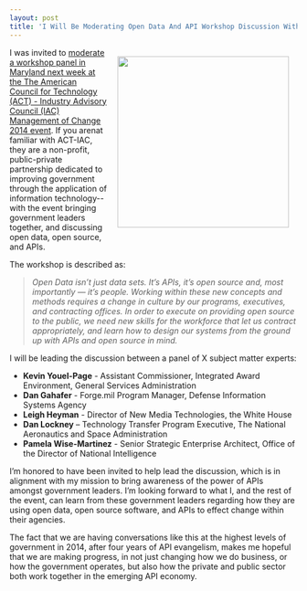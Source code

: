 ```yaml
---
layout: post
title: 'I Will Be Moderating Open Data And API Workshop Discussion With  GSA, DISA, DNI, NASA And White House Next Week In Maryland'
---
```

<p><img style="padding: 15px;" src="https://s3.amazonaws.com/kinlane-productions/events/moc-2014/2014-moc-management-of-change.png" alt="" width="300" align="right" /></p>
<p>I was invited to <a href="https://actiac.org/MOC2014">moderate a workshop panel in Maryland next week at the The American Council for Technology (ACT) - Industry Advisory Council (IAC) Management of Change 2014 event</a>. If you arenat familiar with ACT-IAC, they are a non-profit, public-private partnership dedicated to improving government through the application of information technology--with the event bringing government leaders together, and discussing open data, open source, and APIs.</p>
<p>The workshop is described as:</p>
<blockquote><em>Open Data isn&rsquo;t just data sets. It&rsquo;s APIs, it&rsquo;s open source and, most importantly &mdash; it&rsquo;s people. Working within these new concepts and methods requires a change in culture by our programs, executives, and contracting offices. In order to execute on providing open source to the public, we need new skills for the workforce that let us contract appropriately, and learn how to design our systems from the ground up with APIs and open source in mind.</em></blockquote>
<p>I will be leading the discussion between a panel of  X subject matter experts:</p>
<ul class="mainlist">
<li><strong>Kevin Youel-Page</strong> - Assistant Commissioner, Integrated Award Environment, General Services Administration</li>
<li><strong>Dan Gahafer</strong> - Forge.mil Program Manager, Defense Information Systems Agency</li>
<li><strong>Leigh Heyman</strong> - Director of New Media Technologies, the White House</li>
<li><strong>Dan Lockney</strong> &ndash; Technology Transfer Program Executive, The National Aeronautics and Space Administration</li>
<li><strong>Pamela Wise-Martinez</strong> - Senior Strategic Enterprise Architect, Office of the Director of National Intelligence</li>
</ul>
<p>I&rsquo;m honored to have been invited to help lead the discussion, which is in alignment with my mission to bring awareness of the power of APIs amongst government leaders. I&rsquo;m looking forward to what I, and the rest of the event, can learn from these government leaders regarding how they are using open data, open source software, and APIs to effect change within their agencies.</p>
<p>The fact that we are having conversations like this at the highest levels of government in 2014, after four years of API evangelism, makes me hopeful that we are making progress, in not just changing how we do business, or how the government operates, but also how the private and public sector both work together in the emerging API economy.</p>